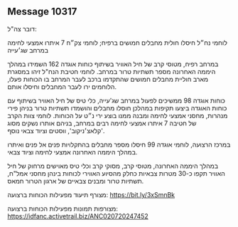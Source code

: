 ## Message 10317

דובר צה"ל:

לוחמי נח״ל חיסלו חולית מחבלים חמושים ברפיח; לוחמי צק״ח 7 איתרו אמצעי לחימה במרחב שג׳עייה 

במרחב רפיח, מטוסי קרב של חיל האוויר בשיתוף כוחות אוגדה 162 השמידו במהלך היממה האחרונה מספר תשתיות טרור במרחב.
לוחמי חטיבת הנח"ל זיהו במסגרת מארב חוליית מחבלים חמושים שהתקדמו ברכב לעבר המרחב בו הכוחות פעלו, הלוחמים ירו לעבר המחבלים וחיסלו אותם.

כוחות אוגדה 98 ממשיכים לפעול במרחב שג'עייה, כלי טיס של חיל האוויר בשיתוף עם כוחות האוגדה ביצעו תקיפות במהלכן חוסלו מחבלים והושמדו תשתיות טרור בניהן פירי מנהרות, מחסני אמצעי לחימה ומבנה ממנו בוצע ירי נ״ט על הכוחות.
לוחמי צוות הקרב של חטיבה 7 איתרו אמצעי לחימה רבים במרחב, בניהם אותרו נשקים מסוג 'קלאצ׳ניקוב', ווסטים וציוד צבאי נוסף.

במרכז הרצועה, לוחמי אוגדה 99 חיסלו מספר מחבלים בהתקלויות פנים אל פנים ואיתרו במהלך היממה האחרונה אמצעי לחימה וציוד צבאי.

במהלך היממה האחרונה, מטוסי קרב, מסוקי קרב וכלי טיס מאוישים מרחוק של חיל האוויר תקפו כ-30 מטרות צבאיות כחלק מהסיוע האווירי לכוחות בינהן מחסני אמל"ח, תשתיות טרור ומבנים צבאיים של ארגון הטרור חמאס.

מצורף תיעוד מפעילות הכוחות ברצועה: https://bit.ly/3xSmnBk

מצורפות תמונות מפעילות הכוחות ברצועה: https://idfanc.activetrail.biz/ANC020720247452

